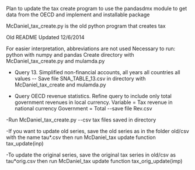 Plan to update the tax create program to use the pandasdmx module
to get data from the OECD and implement and installable package

McDaniel_tax_create.py is the old python program that creates tax



Old README
Updated 12/6/2014

For easier interpretation, abbreviations are not used
Necessary to run: python with numpy and pandas
Create directory with McDaniel_tax_create.py and mulamda.py

- Query 13. Simplified non-financial accounts, all years all countries all values
-- Save file SNA_TABLE_13.csv in directory with McDaniel_tax_create and mulamda.py

- Query OECD revenue statistics.  Refine query to include only total government revenues in local currency.
  Variable = Tax revenue in national currency
  Government = Total
--save file Rev.csv

-Run McDaniel_tax_create.py
--csv tax files saved in directory

-If you want to update old series, save the old series as in the folder old/csv with the name tau*.csv then run McDaniel_tax update function tax_update(inp)

-To update the original series, save the original tax series in old/csv as tau*orig.csv
then run McDaniel_tax update function tax_orig_update(imp)
